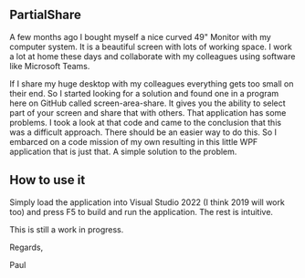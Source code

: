 ## PartialShare

A few months ago I bought myself a nice curved 49" Monitor with my computer system. It is a beautiful screen with lots of working space. I work a lot at home these days and collaborate with my colleagues using software like Microsoft Teams.

If I share my huge desktop with my colleagues everything gets too small on their end. So I started looking for a solution and found one in a program here on GitHub called screen-area-share. It gives you the ability to select part of your screen and share that with others. That application has some problems. I took a look at that code and came to the conclusion that this was a difficult approach. There should be an easier way to do this. So I embarced on a code mission of my own resulting in this little WPF application that is just that. A simple solution to the problem.

## How to use it

Simply load the application into Visual Studio 2022 (I think 2019 will work too) and press F5 to build and run the application. The rest is intuitive.

This is still a work in progress.

Regards,

Paul
